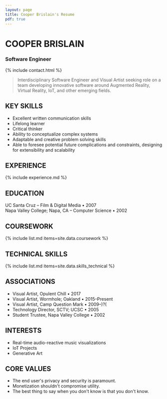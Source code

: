```yaml
---
layout: page
title: Cooper Brislain's Resume
pdf: true
---
```

# COOPER BRISLAIN
### Software Engineer

{% include contact.html %}

> Interdisciplinary Software Engineer and Visual Artist seeking role on a team developing innovative software around Augmented Reality, Virtual Reality, IoT, and other emerging fields. 

## KEY SKILLS

* Excellent written communication skills  
* Lifelong learner  
* Critical thinker  
* Ability to conceptualize complex systems  
* Adaptable and creative problem solving skills
* Able to foresee potential future complications and constraints, 
  designing for extensibility and scalability

## EXPERIENCE 

{% include experience.md %}

## EDUCATION

UC Santa Cruz – Film & Digital Media • 2007  
Napa Valley College; Napa, CA – Computer Science • 2002

## COURSEWORK

{% include list.md items=site.data.coursework %}

## TECHNICAL SKILLS

{% include list.md items=site.data.skills_technical %}

## ASSOCIATIONS

- Visual Artist, Opulent Chill • 2017
- Visual Artist, Wormhole; Oakland • 2015–Present
- Visual Artist, Camp Question Mark • 2009–)?( 
- Technology Director, SCTV; UCSC • 2005
- Student Trustee, Napa Valley College • 2002

## INTERESTS

- Real-time audio-reactive music visualizations  
- IoT Projects  
- Generative Art

## CORE VALUES

* The end user's privacy and security is paramount. 
* Monetization shouldn't compromise utility.
* The best thing to say when you don't know is that you don't know.
